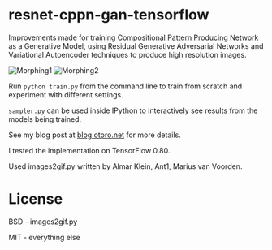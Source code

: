 # resnet-cppn-gan-tensorflow

Improvements made for training [Compositional Pattern Producing Network](https://en.wikipedia.org/wiki/Compositional_pattern-producing_network) as a Generative Model, using Residual Generative Adversarial Networks and Variational Autoencoder techniques to produce high resolution images.

![Morphing1](https://cdn.rawgit.com/hardmaru/resnet-cppn-gan-tensorflow/master/examples/example_linear.gif)
![Morphing2](https://cdn.rawgit.com/hardmaru/resnet-cppn-gan-tensorflow/master/examples/example_sinusoid.gif)

Run `python train.py` from the command line to train from scratch and experiment with different settings.

`sampler.py` can be used inside IPython to interactively see results from the models being trained.

See my blog post at [blog.otoro.net](http://blog.otoro.net/2016/06/02/generating-large-images-from-latent-vectors-part-two/) for more details.

I tested the implementation on TensorFlow 0.80.

Used images2gif.py written by Almar Klein, Ant1, Marius van Voorden.

# License

BSD - images2gif.py

MIT - everything else
